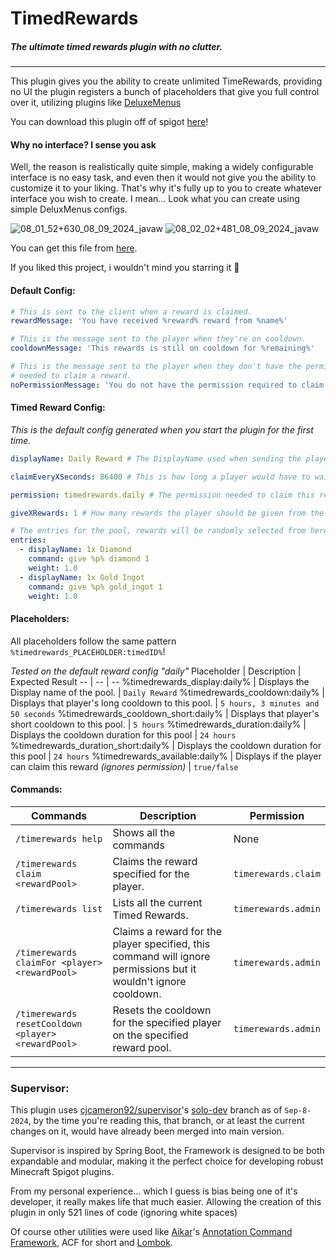 # TimedRewards
##### The ultimate timed rewards plugin with no clutter.
---

This plugin gives you the ability to create unlimited TimeRewards, providing no UI the plugin registers a bunch of placeholders that give you full control over it, utilizing plugins like [DeluxeMenus](https://www.spigotmc.org/resources/deluxemenus.11734/) 

You can download this plugin off of spigot [here](https://www.spigotmc.org/resources/timed-rewards-%E2%9C%A8player-rewards.119467/)!

#### Why no interface? I sense you ask
Well, the reason is realistically quite simple, making a widely configurable interface is no easy task, and even then it would not give you the ability to customize it to your liking.
That's why it's fully up to you to create whatever interface you wish to create.
I mean... Look what you can create using simple DeluxMenus configs.

![08_01_52+630_08_09_2024_javaw](https://github.com/user-attachments/assets/5b9f9e9b-a261-4db8-9f23-8e1bddb23c8f)
![08_02_02+481_08_09_2024_javaw](https://github.com/user-attachments/assets/17bd4577-f21a-43b5-b69a-d5a3da3193ef)

You can get this file from [here](https://github.com/Hadimhz/TimedRewards/blob/master/rewards.yml).

If you liked this project, i wouldn't mind you starring it 🥺

#### Default Config:
```yaml
# This is sent to the client when a reward is claimed.
rewardMessage: 'You have received %reward% reward from %name%' 

# This is the message sent to the player when they're on cooldown.
cooldownMessage: 'This rewards is still on cooldown for %remaining%'

# This is the message sent to the player when they don't have the permission 
# needed to claim a reward.
noPermissionMessage: 'You do not have the permission required to claim this reward.'
```


#### Timed Reward Config:

_This is the default config generated when you start the plugin for the first time._

```yaml
displayName: Daily Reward # The DisplayName used when sending the players the `rewardMessage` 

claimEveryXSeconds: 86400 # This is how long a player would have to wait to claim again

permission: timedrewards.daily # The permission needed to claim this reward

giveXRewards: 1 # How many rewards the player should be given from the pool below

# The entries for the pool, rewards will be randomly selected from here utilizing a weight system.
entries:
  - displayName: 1x Diamond
    command: give %p% diamond 1
    weight: 1.0
  - displayName: 1x Gold Ingot
    command: give %p% gold_ingot 1
    weight: 1.0
```

#### Placeholders:

All placeholders follow the same pattern `%timedrewards_PLACEHOLDER:timedID%`!

*Tested on the default reward config "daily"*
Placeholder | Description | Expected Result
-- | -- | -- 
%timedrewards_display:daily%  | Displays the Display name of the pool. | `Daily Reward`
%timedrewards_cooldown:daily% | Displays that player's long cooldown to this pool. | `5 hours, 3 minutes and 50 seconds`
%timedrewards_cooldown_short:daily% | Displays that player's short cooldown to this pool. | `5 hours`
%timedrewards_duration:daily% | Displays the cooldown duration for this pool | `24 hours`
%timedrewards_duration_short:daily% | Displays the cooldown duration for this pool | `24 hours`
%timedrewards_available:daily% | Displays if the player can claim this reward *(ignores permission)* | `true/false`


#### Commands:

Commands | Description | Permission
-- | -- | -- 
`/timerewards help` | Shows all the commands | None
`/timerewards claim <rewardPool>` | Claims the reward specified for the player. | `timerewards.claim`
`/timerewards list` | Lists all the current Timed Rewards. | `timerewards.admin`
`/timerewards claimFor <player> <rewardPool>` | Claims a reward for the player specified, this command will ignore permissions but it wouldn't ignore cooldown. | `timerewards.admin`
`/timerewards resetCooldown <player> <rewardPool>` | Resets the cooldown for the specified player on the specified reward pool. | `timerewards.admin`

---
### Supervisor:

This plugin uses [cjcameron92/supervisor](https://github.com/cjcameron92/supervisor)'s [solo-dev](https://github.com/cjcameron92/supervisor/tree/dev-solo) branch as of `Sep-8-2024`, by the time you're reading this, that branch, or at least the current changes on it, would have already been merged into main version.

Supervisor is inspired by Spring Boot, the Framework is designed to be both expandable and modular, making it the perfect choice for developing robust Minecraft Spigot plugins.

From my personal experience... which I guess is bias being one of it's developer, it really makes life that much easier. Allowing the creation of this plugin in only 521 lines of code (ignoring white spaces)

Of course other utilities were used like [Aikar](https://github.com/aikar)'s [Annotation Command Framework](https://github.com/aikar/commands), ACF for short and [Lombok](https://projectlombok.org/).
